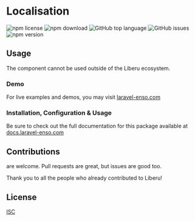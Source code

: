 # Localisation

![npm license](https://img.shields.io/npm/l/@liberu-ui/localisation.svg) 
![npm download](https://img.shields.io/npm/dm/@liberu-ui/localisation.svg) 
![GitHub top language](https://img.shields.io/github/languages/top/liberu-ui/localisation.svg) 
![GitHub issues](https://img.shields.io/github/issues/liberu-ui/localisation.svg) 
![npm version](https://img.shields.io/npm/v/@liberu-ui/localisation.svg) 

## Usage
The component cannot be used outside of the Liberu ecosystem.

### Demo

For live examples and demos, you may visit [laravel-enso.com](https://www.laravel-enso.com)

### Installation, Configuration & Usage

Be sure to check out the full documentation for this package available at [docs.laravel-enso.com](https://docs.laravel-enso.com/frontend/localisation.html)

## Contributions

are welcome. Pull requests are great, but issues are good too.

Thank you to all the people who already contributed to Liberu!

## License

[ISC](https://opensource.org/licenses/ISC)
